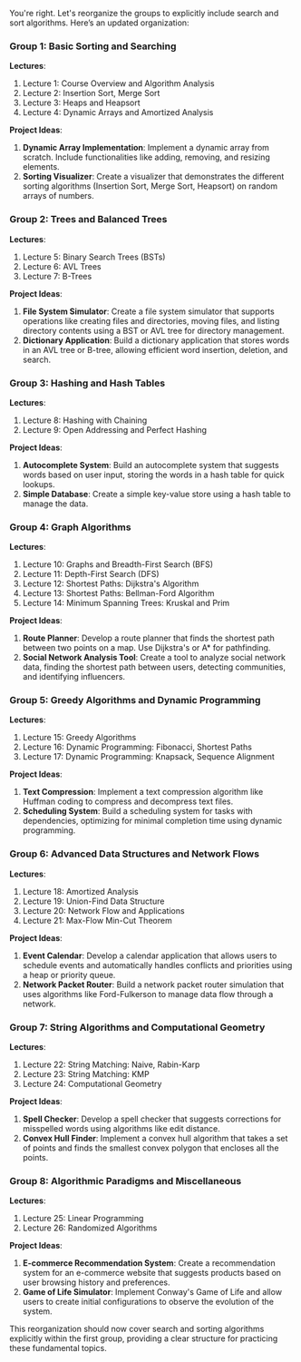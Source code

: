 You're right. Let's reorganize the groups to explicitly include search and sort algorithms. Here’s an updated organization:

### Group 1: Basic Sorting and Searching
**Lectures**:
1. Lecture 1: Course Overview and Algorithm Analysis
2. Lecture 2: Insertion Sort, Merge Sort
3. Lecture 3: Heaps and Heapsort
4. Lecture 4: Dynamic Arrays and Amortized Analysis

**Project Ideas**:
1. **Dynamic Array Implementation**: Implement a dynamic array from scratch. Include functionalities like adding, removing, and resizing elements.
2. **Sorting Visualizer**: Create a visualizer that demonstrates the different sorting algorithms (Insertion Sort, Merge Sort, Heapsort) on random arrays of numbers.

### Group 2: Trees and Balanced Trees
**Lectures**:
1. Lecture 5: Binary Search Trees (BSTs)
2. Lecture 6: AVL Trees
3. Lecture 7: B-Trees

**Project Ideas**:
1. **File System Simulator**: Create a file system simulator that supports operations like creating files and directories, moving files, and listing directory contents using a BST or AVL tree for directory management.
2. **Dictionary Application**: Build a dictionary application that stores words in an AVL tree or B-tree, allowing efficient word insertion, deletion, and search.

### Group 3: Hashing and Hash Tables
**Lectures**:
1. Lecture 8: Hashing with Chaining
2. Lecture 9: Open Addressing and Perfect Hashing

**Project Ideas**:
1. **Autocomplete System**: Build an autocomplete system that suggests words based on user input, storing the words in a hash table for quick lookups.
2. **Simple Database**: Create a simple key-value store using a hash table to manage the data.

### Group 4: Graph Algorithms
**Lectures**:
1. Lecture 10: Graphs and Breadth-First Search (BFS)
2. Lecture 11: Depth-First Search (DFS)
3. Lecture 12: Shortest Paths: Dijkstra's Algorithm
4. Lecture 13: Shortest Paths: Bellman-Ford Algorithm
5. Lecture 14: Minimum Spanning Trees: Kruskal and Prim

**Project Ideas**:
1. **Route Planner**: Develop a route planner that finds the shortest path between two points on a map. Use Dijkstra's or A* for pathfinding.
2. **Social Network Analysis Tool**: Create a tool to analyze social network data, finding the shortest path between users, detecting communities, and identifying influencers.

### Group 5: Greedy Algorithms and Dynamic Programming
**Lectures**:
1. Lecture 15: Greedy Algorithms
2. Lecture 16: Dynamic Programming: Fibonacci, Shortest Paths
3. Lecture 17: Dynamic Programming: Knapsack, Sequence Alignment

**Project Ideas**:
1. **Text Compression**: Implement a text compression algorithm like Huffman coding to compress and decompress text files.
2. **Scheduling System**: Build a scheduling system for tasks with dependencies, optimizing for minimal completion time using dynamic programming.

### Group 6: Advanced Data Structures and Network Flows
**Lectures**:
1. Lecture 18: Amortized Analysis
2. Lecture 19: Union-Find Data Structure
3. Lecture 20: Network Flow and Applications
4. Lecture 21: Max-Flow Min-Cut Theorem

**Project Ideas**:
1. **Event Calendar**: Develop a calendar application that allows users to schedule events and automatically handles conflicts and priorities using a heap or priority queue.
2. **Network Packet Router**: Build a network packet router simulation that uses algorithms like Ford-Fulkerson to manage data flow through a network.

### Group 7: String Algorithms and Computational Geometry
**Lectures**:
1. Lecture 22: String Matching: Naive, Rabin-Karp
2. Lecture 23: String Matching: KMP
3. Lecture 24: Computational Geometry

**Project Ideas**:
1. **Spell Checker**: Develop a spell checker that suggests corrections for misspelled words using algorithms like edit distance.
2. **Convex Hull Finder**: Implement a convex hull algorithm that takes a set of points and finds the smallest convex polygon that encloses all the points.

### Group 8: Algorithmic Paradigms and Miscellaneous
**Lectures**:
1. Lecture 25: Linear Programming
2. Lecture 26: Randomized Algorithms

**Project Ideas**:
1. **E-commerce Recommendation System**: Create a recommendation system for an e-commerce website that suggests products based on user browsing history and preferences.
2. **Game of Life Simulator**: Implement Conway's Game of Life and allow users to create initial configurations to observe the evolution of the system.

This reorganization should now cover search and sorting algorithms explicitly within the first group, providing a clear structure for practicing these fundamental topics.
